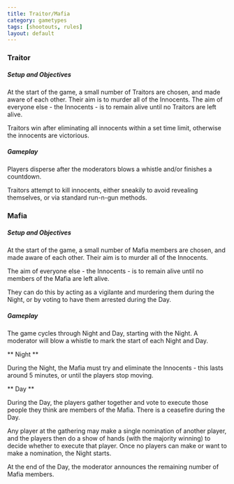 ```yaml
---
title: Traitor/Mafia
category: gametypes
tags: [shootouts, rules]
layout: default
---
```


### Traitor

##### Setup and Objectives

At the start of the game, a small number of Traitors are chosen, and made aware of each other.
Their aim is to murder all of the Innocents. The aim of everyone else - the Innocents - is to remain alive until
no Traitors are left alive. 

Traitors win after eliminating all innocents within a set time limit, 
otherwise the innocents are victorious. 

##### Gameplay

Players disperse after the moderators blows a whistle and/or finishes a countdown.

Traitors attempt to kill innocents, either sneakily to avoid revealing themselves, or via standard run-n-gun methods.

### Mafia

##### Setup and Objectives

At the start of the game, a small number of Mafia members are chosen, and made aware of each other.
Their aim is to murder all of the Innocents.
 
The aim of everyone else - the Innocents - is to remain alive until no members of the Mafia are left alive.

They can do this by acting as a vigilante and murdering them during the Night,
or by voting to have them arrested during the Day.

##### Gameplay

The game cycles through Night and Day, starting with the Night. 
A moderator will blow a whistle to mark the start of each Night and Day.
 
** Night **

During the Night, the Mafia must try and eliminate the Innocents - this lasts around 5 minutes, 
or until the players stop moving.
 
** Day **

During the Day, the players gather together and vote to execute those people they think are members of the Mafia. 
There is a ceasefire during the Day.
 
Any player at the gathering may make a single nomination of another player, 
and the players then do a show of hands (with the majority winning) to decide whether to execute that player. 
Once no players can make or want to make a nomination, the Night starts.
 
At the end of the Day, the moderator announces the remaining number of Mafia members.